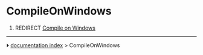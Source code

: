 # CompileOnWindows
1.  REDIRECT [Compile on Windows](Compile_on_Windows.md)



---
⏵ [documentation index](../README.md) > CompileOnWindows
